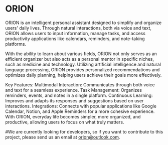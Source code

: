 # ORION
ORION is an intelligent personal assistant designed to simplify and organize users' daily lives. Through natural interactions, both via voice and text, ORION allows users to input information, manage tasks, and access productivity applications like calendars, reminders, and note-taking platforms.

With the ability to learn about various fields, ORION not only serves as an efficient organizer but also acts as a personal mentor in specific niches, such as medicine and technology. Utilizing artificial intelligence and natural language processing, ORION provides personalized recommendations and optimizes daily planning, helping users achieve their goals more effectively.

Key Features:
Multimodal Interaction: Communicates through both voice and text for a seamless experience.
Task Management: Organizes reminders, events, and notes in a single platform.
Continuous Learning: Improves and adapts its responses and suggestions based on user interactions.
Integrations: Connects with popular applications like Google Calendar, Notion, and Apple Reminders for a more cohesive experience.
With ORION, everyday life becomes simpler, more organized, and productive, allowing users to focus on what truly matters.


#We are currently looking for developers, so if you want to contribute to this project, please send us an email at orion@outlook.com.
